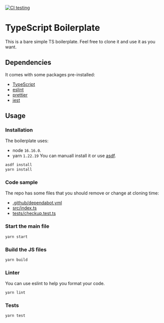 [![CI testing](https://github.com/Meyclem/typescript-boilerplate/actions/workflows/test.yml/badge.svg)](https://github.com/Meyclem/typescript-boilerplate/actions/workflows/test.yml)

# TypeScript Boilerplate

This is a bare simple TS boilerplate. Feel free to clone it and use it as you want.

## Dependencies

It comes with some packages pre-installed:

- [TypeScript](https://www.typescriptlang.org/docs/home.html)
- [eslint](https://eslint.org/)
- [prettier](https://prettier.io/)
- [jest](https://jestjs.io/)

## Usage

### Installation

The boilerplate uses:

- node `16.16.0`.
- yarn `1.22.19`
  You can manuall install it or use [asdf](https://github.com/asdf-vm/asdf).

```bash
asdf install
yarn install
```

### Code sample

The repo has some files that you should remove or change at cloning time:

- [.github/dependabot.yml](.github/dependabot.yml)
- [src/index.ts](src/index.ts)
- [tests/checkup.test.ts](tests/checkup.test.ts)

### Start the main file

```bash
yarn start
```

### Build the JS files

```bash
yarn build
```

### Linter

You can use eslint to help you format your code.

```bash
yarn lint
```

### Tests

```bash
yarn test
```
